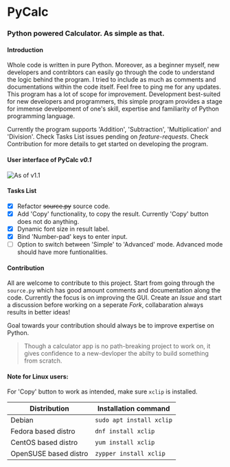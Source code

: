 # PyCalc
### Python powered Calculator. As simple as that.
#### Introduction
Whole code is written in pure Python. Moreover, as a beginner myself, new developers and contribtors can easily go through the code to understand the logic behind the program. I tried to include as much as comments and documentations within the code itself. Feel free to ping me for any updates. This program has a lot of scope for improvement. Development best-suited for new developers and programmers, this simple program provides a stage for immense develpoment of one's skill, expertise and familiarity of Python programming language.

Currently the program supports 'Addition', 'Subtraction', 'Multiplication' and 'Division'. Check Tasks List issues pending on *feature-requests*. Check Contribution for more details to get started on developing the program.

#### User interface of PyCalc *v0.1*

![As of v1.1](https://drive.google.com/drive/folders/1gkaizf70hydnMf4Ppa2iidNCKzeLiDjl?usp=sharing)

#### Tasks List
- [x] Refactor ~~source.py~~ source code.
- [x] Add 'Copy' functionality, to copy the result. Currently 'Copy' button does not do anything.
- [x] Dynamic font size in result label.
- [x] Bind 'Number-pad' keys to enter input.
- [ ] Option to switch between 'Simple' to 'Advanced' mode. Advanced mode should have more funtionalities.

#### Contribution
All are welcome to contribute to this project. Start from going through the ```source.py``` which has good amount comments and documentation along the code. Currently the focus is on improving the GUI. Create an *Issue* and start a discussion before working on a seperate *Fork*, collabaration always results in better ideas!

Goal towards your contribution should always be to improve expertise on Python.
> Though a calculator app is no path-breaking project to work on, it gives confidence to a new-devloper the abilty to build something from scratch.

#### Note for Linux users:
For 'Copy' button to work as intended, make sure ```xclip``` is installed.

Distribution | Installation command
-------------|---------------------
Debian | `sudo apt install xclip`
Fedora based distro | `dnf install xclip`
CentOS based distro | `yum install xclip`
OpenSUSE based distro | `zypper install xclip`

